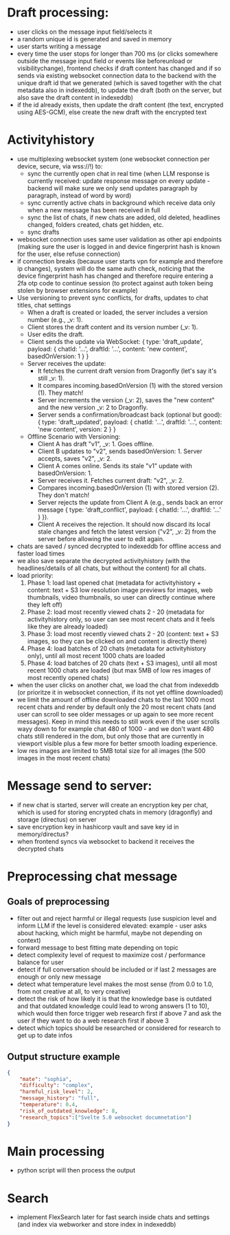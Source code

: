 # Draft processing:

- user clicks on the message input field/selects it
- a random unique id is generated and saved in memory
- user starts writing a message
- every time the user stops for longer than 700 ms (or clicks somewhere outside the message input field or events like beforeunload or visibilitychange), frontend checks if draft content has changed and if so sends via existing websocket connection data to the backend with the unique draft id that we generated (which is saved together with the chat metadata also in indexeddb), to update the draft (both on the server, but also save the draft content in indexeddb)
- if the id already exists, then update the draft content (the text, encrypted using AES-GCM), else create the new draft with the encrypted text


# Activityhistory
- use multiplexing websocket system (one websocket connection per device, secure, via wss://!) to:
    - sync the currently open chat in real time (when LLM response is currently received: update response message on every update - backend will make sure we only send updates paragraph by paragraph, instead of word by word)
    - sync currently active chats in background which receive data only when a new message has been received in full
    - sync the list of chats, if new chats are added, old deleted, headlines changed, folders created, chats get hidden, etc.
    - sync drafts
- websocket connection uses same user validation as other api endpoints (making sure the user is logged in and device fingerprint hash is known for the user, else refuse connection)
- if connection breaks (because user starts vpn for example and therefore ip changes), system will do the same auth check, noticing that the device fingerprint hash has changed and therefore require entering a 2fa otp code to continue session (to protect against auth token being stolen by browser extensions for example)
- Use versioning to prevent sync conflicts, for drafts, updates to chat titles, chat settings 
    - When a draft is created or loaded, the server includes a version number (e.g., _v: 1).
    - Client stores the draft content and its version number (_v: 1).
    - User edits the draft.
    - Client sends the update via WebSocket: { type: 'draft_update', payload: { chatId: '...', draftId: '...', content: 'new content', basedOnVersion: 1 } }
    - Server receives the update:
        - It fetches the current draft version from Dragonfly (let's say it's still _v: 1).
        - It compares incoming.basedOnVersion (1) with the stored version (1). They match!
        - Server increments the version (_v: 2), saves the "new content" and the new version _v: 2 to Dragonfly.
        - Server sends a confirmation/broadcast back (optional but good): { type: 'draft_updated', payload: { chatId: '...', draftId: '...', content: 'new content', version: 2 } }
    - Offline Scenario with Versioning:
        - Client A has draft "v1", _v: 1. Goes offline.
        - Client B updates to "v2", sends basedOnVersion: 1. Server accepts, saves "v2", _v: 2.
        - Client A comes online. Sends its stale "v1" update with basedOnVersion: 1.
        - Server receives it. Fetches current draft: "v2", _v: 2.
        - Compares incoming.basedOnVersion (1) with stored version (2). They don't match!
        - Server rejects the update from Client A (e.g., sends back an error message { type: 'draft_conflict', payload: { chatId: '...', draftId: '...' } }).
        - Client A receives the rejection. It should now discard its local stale changes and fetch the latest version ("v2", _v: 2) from the server before allowing the user to edit again.
- chats are saved / synced decrypted to indexeddb for offline access and faster load times
- we also save separate the decrypted activityhistory (with the headlines/details of all chats, but without the content) for all chats.
- load priority:
    1. Phase 1: load last opened chat (metadata for activityhistory + content: text + S3 low resolution image previews for images, web thumbnails, video thumbnails, so user can directly continue where they left off)
    2. Phase 2: load most recently viewed chats 2 - 20 (metadata for activityhistory only, so user can see most recent chats and it feels like they are already loaded)
    3. Phase 3: load most recently viewed chats 2 - 20 (content: text + S3 images, so they can be clicked on and content is directly there)
    4. Phase 4: load batches of 20 chats (metadata for activityhistory only), until all most recent 1000 chats are loaded
    3. Phase 4: load batches of 20 chats (text + S3 images), until all most recent 1000 chats are loaded (but max 5MB of low res images of most recently opened chats)
- when the user clicks on another chat, we load the chat from indexeddb (or prioritze it in websocket connection, if its not yet offline downloaded)
- we limit the amount of offline downloaded chats to the last 1000 most recent chats and render by default only the 20 most recent chats (and user can scroll to see older messages or up again to see more recent messages). Keep in mind this needs to still work even if the user scrolls wayy down to for example chat 480 of 1000 - and we don't want 480 chats still rendered in the dom, but only those that are currently in viewport visible plus a few more for better smooth loading experience.
- low res images are limited to 5MB total size for all images (the 500 images in the most recent chats)

# Message send to server:
- if new chat is started, server will create an encryption key per chat, which is used for storing encrypted chats in memory (dragonfly) and storage (directus) on server
- save encryption key in hashicorp vault and save key id in memory/directus?
- when frontend syncs via websocket to backend it receives the decrypted chats

# Preprocessing chat message

## Goals of preprocessing
- filter out and reject harmful or illegal requests (use suspicion level and inform LLM if the level is considered elevated: example - user asks about hacking, which might be harmful, maybe not depending on context)
- forward message to best fitting mate depending on topic
- detect complexity level of request to maximize cost / performance balance for user
- detect if full conversation should be included or if last 2 messages are enough or only new message
- detect what temperature level makes the most sense (from 0.0 to 1.0, from not creative at all, to very creative)
- detect the risk of how likely it is that the knowledge base is outdated and that outdated knowledge could lead to wrong answers (1 to 10), which would then force trigger web research first if above 7 and ask the user if they want to do a web research first if above 3
- detect which topics should be researched or considered for research to get up to date infos

## Output structure example
```json
{
    "mate": "sophia",
    "difficulty": "complex",
    "harmful_risk_level": 2,
    "message_history": "full",
    "temperature": 0.4,
    "risk_of_outdated_knowledge": 8,
    "research_topics":["Svelte 5.0 websocket documnetation"]
}
```

# Main processing
- python script will then process the output 


<!-- Later, not today... -->
# Search
- implement FlexSearch later for fast search inside chats and settings (and index via webworker and store index in indexeddb)